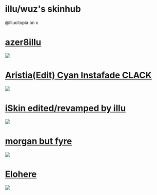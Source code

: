 # illu/wuz's skinhub
@illucitopia on x
# [azer8illu](https://www.mediafire.com/file/29oc302e7957vxj/%2523azer8illu.osk/file)
![](https://github.com/user-attachments/assets/a5fd02af-cb56-40a4-99f9-4a32dd8199d9)

# [Aristia(Edit) Cyan Instafade CLACK](https://www.mediafire.com/file/ed0g1npg4cp9svi/Aristia%2528Edit%2529_Cyan_Instafade_CLACK.osk/file)
![](https://github.com/user-attachments/assets/d4dd8531-3d58-406d-816e-d399e4365bd5)

# [iSkin edited/revamped by illu](https://www.mediafire.com/file/h9d6nsmx54tzj3m/iSkin_editedrevamped_by_illu.osk/file)
![](https://github.com/user-attachments/assets/2d4a1047-97bd-45fd-8c71-a197ba36ef7d)

# [morgan but fyre](https://www.mediafire.com/file/k49k8gan839gb9c/morgan_but_fyre.osk/file)
![](https://github.com/user-attachments/assets/9a85163f-582a-4880-a709-9f31f6e8eb9e)

# [Elohere](https://www.mediafire.com/file/z2nt9u6gb4qpgpr/Ralidea_%2528elohere%2529.osk/file)
![](https://github.com/user-attachments/assets/22e3c2f7-ec7f-43d2-b45e-4b436cafa05b)
